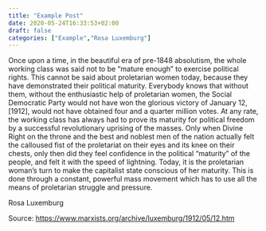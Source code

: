 ```yaml
---
title: "Example Post"
date: 2020-05-24T16:33:53+02:00
draft: false
categories: ["Example","Rosa Luxemburg"]
---
```


Once upon a time, in the beautiful era of pre-1848 absolutism, the whole working class was said not to be “mature enough” to exercise political rights. This cannot be said about proletarian women today, because they have demonstrated their political maturity. Everybody knows that without them, without the enthusiastic help of proletarian women, the Social Democratic Party would not have won the glorious victory of January 12, [1912], would not have obtained four and a quarter million votes. At any rate, the working class has always had to prove its maturity for political freedom by a successful revolutionary uprising of the masses. Only when Divine Right on the throne and the best and noblest men of the nation actually felt the calloused fist of the proletariat on their eyes and its knee on their chests, only then did they feel confidence in the political “maturity” of the people, and felt it with the speed of lightning. Today, it is the proletarian woman’s turn to make the capitalist state conscious of her maturity. This is done through a constant, powerful mass movement which has to use all the means of proletarian struggle and pressure.

Rosa Luxemburg

Source: https://www.marxists.org/archive/luxemburg/1912/05/12.htm
